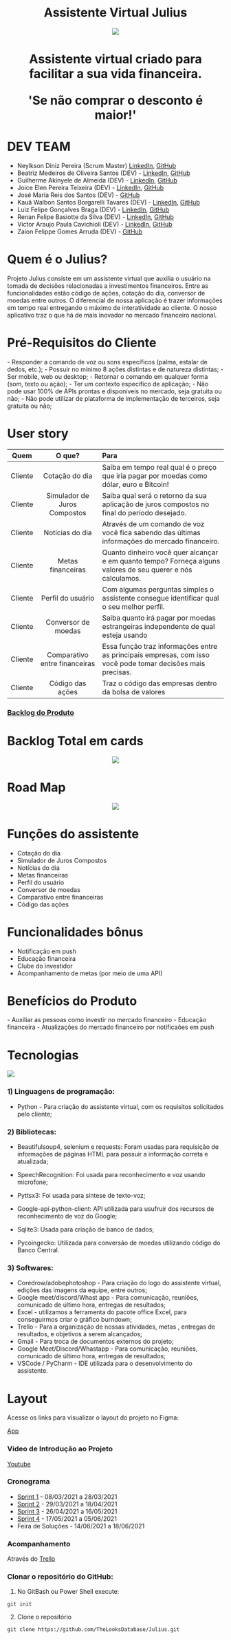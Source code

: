 <!DOCTYPE html>

<h1 align="center">Assistente Virtual Julius</h1>



<p align="center">
  <img src="https://github.com/TheLooksDatabase/Julius/blob/main/3)%20Images/julius.png" />
</p>  

<h1 align="center">Assistente virtual criado para facilitar a sua vida financeira.
  <p align="center">'Se não comprar o desconto é maior!'</p>  


<h1 align="left">DEV TEAM</h1>

- Neylkson Diniz Pereira (Scrum Master) [LinkedIn](https://www.linkedin.com/in/neylkson-diniz-a3b9396b), [GitHub](https://github.com/NeyDiniz)
- Beatriz Medeiros de Oliveira Santos (DEV) - [LinkedIn](https://www.linkedin.com/in/beatriz-medeiros-a98396202/), [GitHub](https://github.com/beamedeiros)
- Guilherme Akinyele de Almeida (DEV) - [LinkedIn](https://www.linkedin.com/in/guilherme-akinyele/), [GitHub](https://github.com/gui-akinyele)
- Joice Elen Pereira Teixeira (DEV) - [LinkedIn](https://www.linkedin.com/in/joice-elen-2a6309207/), [GitHub](https://github.com/jojoka1)
- José Maria Reis dos Santos (DEV) - [GitHub](https://github.com/Jose0588) 
- Kauã Walbon Santos Borgarelli Tavares (DEV) - [LinkedIn](https://www.linkedin.com/in/kau%C3%A3-walbon-santos-borgarelli-tavares-5bb67220a/), [GitHub](https://github.com/Borgarelli)
- Luiz Felipe Gonçalves Braga (DEV) - [LinkedIn](https://www.linkedin.com/in/luiz-felipe-gon%C3%A7alves-braga-613179200/), [GitHub](https://github.com/Obrag)
- Renan Felipe Basiotte da Silva (DEV) - [LinkedIn](https://www.linkedin.com/in/renan-basiotte-b8570314a/), [GitHub](https://github.com/renanbst)
- Victor Araujo Paula Cavichioli (DEV) - [LinkedIn](https://www.linkedin.com/in/victor-araujo-paula-cavichioli-9ab48418b/), [GitHub](https://github.com/VictorCavichioli)
- Zaion Felippe Gomes Arruda (DEV) - [GitHub](https://github.com/ZaionKun)

 
<h1 align="left">Quem é o Julius?</h1>

Projeto Julius consiste em um assistente virtual que auxilia o usuário na tomada de decisões relacionadas a investimentos financeiros. Entre as funcionalidades estão código de ações, cotação do dia, conversor de moedas entre outros. O diferencial de nossa aplicação é trazer informações em tempo real entregando o máximo de interatividade ao cliente.
O nosso aplicativo traz o que há de mais inovador no mercado financeiro nacional.


<h1 align="left">Pré-Requisitos do Cliente</h1>
- Responder a comando de voz ou sons específicos (palma, estalar de dedos, etc.);
- Possuir no mínimo 8 ações distintas e de natureza distintas;
- Ser mobile, web ou desktop;
- Retornar o comando em qualquer forma (som, texto ou ação);
- Ter um contexto específico de aplicação;
- Não pode usar 100% de APIs prontas e disponíveis no mercado, seja gratuita ou não;
- Não pode utilizar de plataforma de implementação de terceiros, seja gratuita ou não;


<h1 align="left">User story</h1>
  
  <table>
<thead>
<tr>
<th align="center">Quem</th>
<th align="center">O que?</th>
<th align="left">Para</th>
</tr>
</thead>
<tbody>
<tr>
<td align="center">Cliente</td>
<td align="center">Cotação do dia</td>
<td align="left">Saiba em tempo real qual é o preço que iria pagar por moedas como dólar, euro e Bitcoin!</td>
</tr>
<tr>
<td align="center">Cliente</td>
<td align="center">Simulador de Juros Compostos</td>
<td align="left">Saiba qual será o retorno da sua aplicação de juros compostos no final do período desejado.</td>
</tr>
<tr>
<td align="center">Cliente</td>
<td align="center">Notícias do dia</td>
<td align="left">Através de um comando de voz você fica sabendo das últimas informações do mercado financeiro.</td>
</tr>
<tr>
<td align="center">Cliente</td>
<td align="center">Metas financeiras</td>
<td align="left">Quanto dinheiro você quer alcançar e em quanto tempo? Forneça alguns valores de seu querer e nós calculamos.</td>
</tr>
<tr>
<td align="center">Cliente</td>
<td align="center">Perfil do usuário</td>
<td align="left">Com algumas perguntas simples o assistente consegue identificar qual o seu melhor perfil.</td>
</tr>
<tr>
<td align="center">Cliente</td>
<td align="center">Conversor de moedas</td>
<td align="left">Saiba quanto irá pagar por moedas estrangeiras independente de qual esteja usando</td>
</tr>
<tr>
<td align="center">Cliente</td>
<td align="center">Comparativo entre financeiras</td>
<td align="left">Essa função traz informações entre as principais empresas, com isso você pode tomar decisões mais precisas.</td>
</tr>
<td align="center">Cliente</td>
<td align="center">Código das ações</td>
<td align="left">Traz o código das empresas dentro da bolsa de valores</td>
</tr>
</tbody>
</table>
  
  
  
  
### [Backlog do Produto](https://github.com/TheLooksDatabase/Julius/projects/1) 

<h1 align="left">Backlog Total em cards</h1>
<p align="center">
  <img src="https://github.com/TheLooksDatabase/Julius/blob/main/3)%20Images/1.png">

<h1 align="left">Road Map</h1>
<p align="center">
  <img src="https://github.com/TheLooksDatabase/Julius/blob/main/3)%20Images/roadmap_Julius.jpg">  
  


<h1 align="left">Funções do assistente</h1>

- Cotação do dia
- Simulador de Juros Compostos
- Notícias do dia
- Metas financeiras
- Perfil do usuário
- Conversor de moedas
- Comparativo entre financeiras
- Código das ações

<h1 align="left">Funcionalidades bônus</h1>

  - Notificação em push
  - Educação financeira
  - Clube do investidor
  - Acompanhamento de metas (por meio de uma API)


<h1 align="left">Benefícios do Produto</h1>
- Auxiliar as pessoas como investir no mercado financeiro
- Educação financeira
- Atualizações do mercado financeiro por notificaões em push

      
<h1 align="left">Tecnologias</h1>

<p align="left">
  <img src="https://github.com/TheLooksDatabase/Julius/blob/main/3)%20Images/finaldeverdade.png" />
</p>

### 1) Linguagens de programação:

   - Python - Para criação do assistente virtual, com os requisitos solicitados pelo cliente;
   
### 2) Bibliotecas:

   - Beautifulsoup4, selenium e requests: Foram usadas para requisição de informações de páginas HTML para possuir a informação correta e atualizada;

   - SpeechRecognition: Foi usada para reconhecimento e voz usando microfone;

   - Pyttsx3: Foi usada para síntese de texto-voz;

   - Google-api-python-client: API utilizada para usufruir dos recursos de reconhecimento de voz do Google;

   - Sqlite3: Usada para criação de banco de dados;

   - Pycoingecko: Utilizada para conversão de moedas utilizando código do Banco Central.
   
### 3) Softwares:

   - Coredrow/adobephotoshop - Para criação do logo do assistente virtual, edições das imagens da equipe, entre outros;
   - Google meet/discord/Whast app - Para comunicação, reuniões, comunicado de último hora, entregas de resultados;
   - Excel - utilizamos a ferramenta do pacote office Excel, para conseguirmos criar o gráfico burndown;
   - Trello - Para a organização de nossas atividades, metas , entregas de resultados, e objetivos a serem alcançados;
   - Gmail - Para troca de documentos externos do projeto;
   - Google Meet/Discord/Whastapp - Para comunicação, reuniões, comunicado de último hora, entregas de resultados;
   - VSCode / PyCharm - IDE utilizada para o desenvolvimento do assistente.


<h1 align="left">Layout</h1>
Acesse os links para visualizar o layout do projeto no Figma:

[App](https://www.figma.com/proto/q7JuCB5NJFwRAlTSNgqDxO/Julius?node-id=89%3A442&viewport=317%2C-67%2C0.14545896649360657&scaling=scale-down)


### Vídeo de Introdução ao Projeto
[Youtube](https://www.youtube.com/watch?v=oyqu1XqaPPE)


### Cronograma
- [Sprint 1](https://github.com/TheLooksDatabase/Julius/blob/Sprint-1/README.md) - 08/03/2021 a 28/03/2021
- [Sprint 2](https://github.com/TheLooksDatabase/Julius/tree/Sprint-2) - 29/03/2021 a 18/04/2021
- [Sprint 3](https://github.com/TheLooksDatabase/Julius/blob/Sprint-3/README.md) - 26/04/2021 a 16/05/2021
- [Sprint 4](https://github.com/TheLooksDatabase/Julius/blob/Sprint-4/README.md) - 17/05/2021 a 05/06/2021
- Feira de Soluções - 14/06/2021 a 18/06/2021


### Acompanhamento
Através do [Trello](https://trello.com/b/9mZ8XWuA/julius)


### Clonar o repositório do GitHub:
1. No GitBash ou Power Shell execute:
```
git init
```
2. Clone o repositório
```
git clone https://github.com/TheLooksDatabase/Julius.git
```



